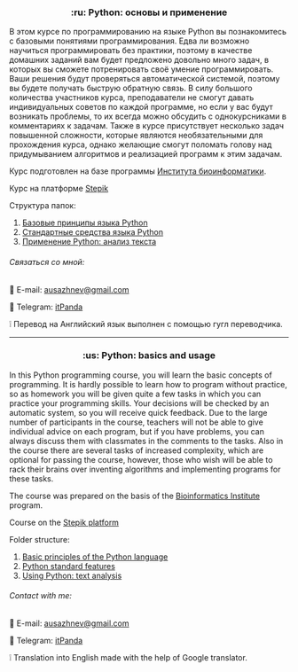 <h3 align="center"> :ru:  Python: основы и применение </h3>
В этом курсе по программированию на языке Python вы познакомитесь с базовыми понятиями программирования.
Едва ли возможно научиться программировать без практики, поэтому в качестве домашних заданий вам будет предложено довольно много задач, в которых вы сможете потренировать своё умение программировать.
Ваши решения будут проверяться автоматической системой, поэтому вы будете получать быструю обратную связь. В силу большого количества участников курса, преподаватели не смогут давать индивидуальных советов по каждой программе, но если у вас будут возникать проблемы, то их всегда можно обсудить с однокурсниками в комментариях к задачам.
Также в курсе присутствует несколько задач повышенной сложности, которые являются необязательными для прохождения курса, однако желающие смогут поломать голову над придумыванием алгоритмов и реализацией программ к этим задачам.

Курс подготовлен на базе программы [Института биоинформатики](https://bioinf.me).

Курс на платформе [Stepik](https://stepik.org/course/67/promo)

Структура папок:
1. [Базовые принципы языка Python](https://github.com/itPanda-ru/learning/tree/main/Stepik-Python:_basics_and_application/1.Basic_principles_of_the_Python_language)
2. [Cтандартные средства языка Python](https://github.com/itPanda-ru/learning/tree/main/Stepik-Python:_basics_and_application/2.Python_standard_features)
3. [Применение Python: анализ текста](https://github.com/itPanda-ru/learning/tree/main/Stepik-Python:_basics_and_application/3.Using_Python:_text_analysis)

###### Связаться со мной:

:e-mail: E-mail: [ausazhnev@gmail.com](mailto:ausazhnev@gmail.com)

:scroll: Telegram: [itPanda](https://t.me/itPanda_ru)

:grey_exclamation: Перевод на Английский язык выполнен с помощью гугл переводчика.

___

<h3 align="center"> :us: Python: basics and usage </h3>
In this Python programming course, you will learn the basic concepts of programming.
It is hardly possible to learn how to program without practice, so as homework you will be given quite a few tasks in which you can practice your programming skills.
Your decisions will be checked by an automatic system, so you will receive quick feedback. Due to the large number of participants in the course, teachers will not be able to give individual advice on each program, but if you have problems, you can always discuss them with classmates in the comments to the tasks.
Also in the course there are several tasks of increased complexity, which are optional for passing the course, however, those who wish will be able to rack their brains over inventing algorithms and implementing programs for these tasks.

The course was prepared on the basis of the [Bioinformatics Institute](https://bioinf.me) program.

Course on the [Stepik platform](https://stepik.org/course/67/promo)

Folder structure:
1. [Basic principles of the Python language](https://github.com/itPanda-ru/learning/tree/main/Stepik-Python:_basics_and_application/1.Basic_principles_of_the_Python_language)
2. [Python standard features](https://github.com/itPanda-ru/learning/tree/main/Stepik-Python:_basics_and_application/2.Python_standard_features)
3. [Using Python: text analysis](https://github.com/itPanda-ru/learning/tree/main/Stepik-Python:_basics_and_application/3.Using_Python:_text_analysis)

###### Contact with me:
:e-mail: E-mail: [ausazhnev@gmail.com](mailto:ausazhnev@gmail.com)

:scroll: Telegram: [itPanda](https://t.me/itPanda_ru)

:grey_exclamation: Translation into English made with the help of Google translator.